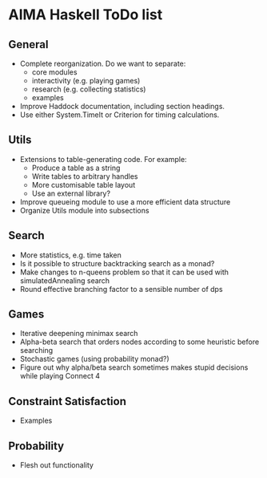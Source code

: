 # AIMA Haskell ToDo list

## General

- Complete reorganization. Do we want to separate:
  - core modules
  - interactivity (e.g. playing games)
  - research (e.g. collecting statistics)
  - examples
- Improve Haddock documentation, including section headings.
- Use either System.TimeIt or Criterion for timing calculations.

## Utils

- Extensions to table-generating code. For example:
  - Produce a table as a string
  - Write tables to arbitrary handles
  - More customisable table layout
  - Use an external library?
- Improve queueing module to use a more efficient data structure
- Organize Utils module into subsections

## Search

- More statistics, e.g. time taken
- Is it possible to structure backtracking search as a monad?
- Make changes to n-queens problem so that it can be used with simulatedAnnealing search
- Round effective branching factor to a sensible number of dps

## Games

- Iterative deepening minimax search
- Alpha-beta search that orders nodes according to some heuristic before searching
- Stochastic games (using probability monad?)
- Figure out why alpha/beta search sometimes makes stupid decisions while playing Connect 4

## Constraint Satisfaction

- Examples

## Probability

- Flesh out functionality